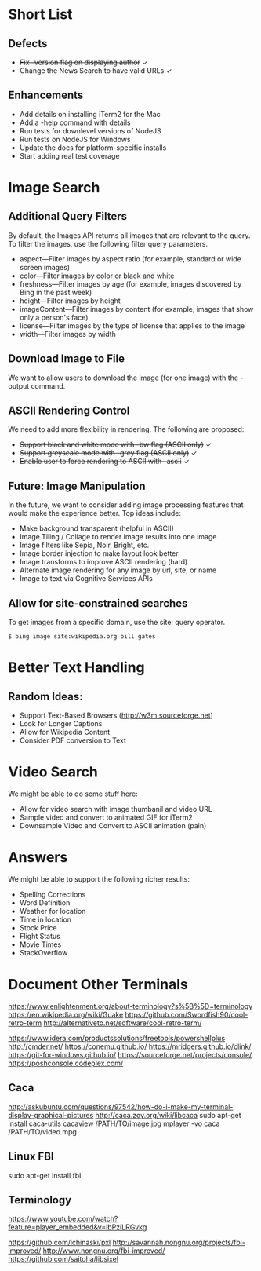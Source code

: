 # Short List
## Defects

- <del>Fix -version flag on displaying author</del> ✓
- <del>Change the News Search to have valid URLs</del> ✓
 

## Enhancements

- Add details on installing iTerm2 for the Mac
- Add a -help command with details
- Run tests for downlevel versions of NodeJS
- Run tests on NodeJS for Windows
- Update the docs for platform-specific installs
- Start adding real test coverage
 

# Image Search
## Additional Query Filters

By default, the Images API returns all images that are relevant to the query. To filter the images, use the following filter query parameters.

- aspect—Filter images by aspect ratio (for example, standard or wide screen images) 
- color—Filter images by color or black and white
- freshness—Filter images by age (for example, images discovered by Bing in the past week)
- height—Filter images by height
- imageContent—Filter images by content (for example, images that show only a person's face)
- license—Filter images by the type of license that applies to the image
- width—Filter images by width

## Download Image to File
We want to allow users to download the image (for one image) with the -output <file> command.


## ASCII Rendering Control
We need to add more flexibility in rendering. The following are proposed:

- <del>Support black and white mode with -bw flag (ASCII only)</del> ✓
- <del>Support greyscale mode with -grey flag (ASCII only)</del> ✓
- <del>Enable user to force rendering to ASCII with -ascii</del> ✓ 


## Future: Image Manipulation
In the future, we want to consider adding image processing features that would make the experience better. Top ideas include:

- Make background transparent (helpful in ASCII)
- Image Tiling / Collage to render image results into one image
- Image filters like Sepia, Noir, Bright, etc.
- Image border injection to make layout look better
- Image transforms to improve ASCII rendering (hard)
- Alternate image rendering for any image by url, site, or name
- Image to text via Cognitive Services APIs


## Allow for site-constrained searches
To get images from a specific domain, use the site: query operator. 

```
$ bing image site:wikipedia.org bill gates
```


# Better Text Handling
## Random Ideas:

- Support Text-Based Browsers (http://w3m.sourceforge.net)
- Look for Longer Captions
- Allow for Wikipedia Content
- Consider PDF conversion to Text


# Video Search
We might be able to do some stuff here:

- Allow for video search with image thumbanil and video URL
- Sample video and convert to animated GIF for iTerm2
- Downsample Video and Convert to ASCII animation (pain)

# Answers
We might be able to support the following richer results:

- Spelling Corrections
- Word Definition
- Weather for location
- Time in location
- Stock Price
- Flight Status
- Movie Times
- StackOverflow

# Document Other Terminals

https://www.enlightenment.org/about-terminology?s%5B%5D=terminology
https://en.wikipedia.org/wiki/Guake
https://github.com/Swordfish90/cool-retro-term
http://alternativeto.net/software/cool-retro-term/

https://www.idera.com/productssolutions/freetools/powershellplus
http://cmder.net/
https://conemu.github.io/
https://mridgers.github.io/clink/
https://git-for-windows.github.io/
https://sourceforge.net/projects/console/
https://poshconsole.codeplex.com/

## Caca
http://askubuntu.com/questions/97542/how-do-i-make-my-terminal-display-graphical-pictures
http://caca.zoy.org/wiki/libcaca
sudo apt-get install caca-utils
cacaview /PATH/TO/image.jpg
mplayer -vo caca /PATH/TO/video.mpg

## Linux FBI
sudo apt-get install fbi

## Terminology
https://www.youtube.com/watch?feature=player_embedded&v=ibPziLRGvkg


https://github.com/ichinaski/pxl
http://savannah.nongnu.org/projects/fbi-improved/
http://www.nongnu.org/fbi-improved/
https://github.com/saitoha/libsixel




